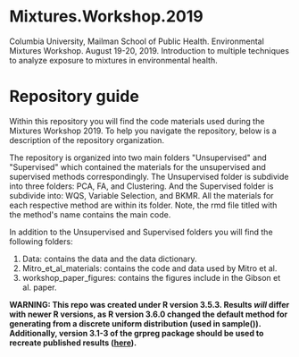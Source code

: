 # Mixtures.Workshop.2019
Columbia University, Mailman School of Public Health. Environmental Mixtures Workshop. August 19-20, 2019. Introduction to multiple techniques to analyze exposure to mixtures in environmental health.


# Repository guide
Within this repository you will find the code materials used during the Mixtures Workshop 2019. To help you navigate the repository, below is a description of the repository organization.

The repository is organized into two main folders "Unsupervised" and "Supervised" which contained the materials for the unsupervised and supervised methods correspondingly. The Unsupervised folder is subdivide into three folders: PCA, FA, and Clustering. And the Supervised folder is subdivide into: WQS, Variable Selection, and BKMR. All the materials for each respective method are within its folder. Note, the rmd file titled with the method's name contains the main code.  

In addition to the Unsupervised and Supervised folders you will find the following folders: 

1) Data: contains the data and the data dictionary.
2) Mitro_et_al_materials: contains the code and data used by Mitro et al. 
3) workshop_paper_figures: contains the figures include in the Gibson et al. paper.

**WARNING: This repo was created under R version 3.5.3. Results *will* differ with newer R versions, as R version 3.6.0 changed the default method for generating from a discrete uniform distribution (used in sample()). Additionally, version 3.1-3 of the grpreg package should be used to recreate published results ([here](https://lizzyagibson.github.io/papers/gibson_eh.pdf)).**
